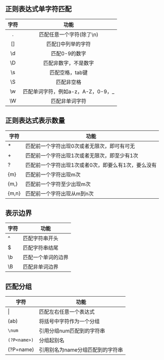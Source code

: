 ## 正则表达式单字符匹配

| 字符 |                功能                |
| :--: | :--------------------------------: |
|  .   |      匹配任意一个字符(除了\n)      |
|  []  |         匹配[]中列举的字符         |
|  \d  |           匹配0-9的数字            |
|  \D  |        匹配非数字，不是数字        |
|  \s  |          匹配空格，tab键           |
|  \S  |             匹配非空格             |
|  \w  | 匹配单词字符，例如a-z，A-Z，0-9，_ |
|  \W  |           匹配非单词字符           |

## 正则表达式表示数量

| 字符  | 功能                                                |
| ----- | --------------------------------------------------- |
| *     | 匹配前一个字符出现0次或者无限次，即可有可无         |
| +     | 匹配前一个字符出现1次或者无限次，即至少有1次        |
| ?     | 匹配前一个字符出现1次或者0次，即要么有1次，要么没有 |
| {m}   | 匹配前一个字符出现m次                               |
| {m,}  | 匹配前一个字符至少出现m次                           |
| {m,n} | 匹配前一个字符出现从m到n次                          |

##  表示边界

| 字符 | 功能               |
| ---- | ------------------ |
| ^    | 匹配字符串开头     |
| $    | 匹配字符串结尾     |
| \b   | 匹配一个单词的边界 |
| \B   | 匹配非单词边界     |

## 匹配分组

| 字符         | 功能                             |
| ------------ | -------------------------------- |
| \|           | 匹配左右任意一个表达式           |
| (ab)         | 将括号中字符作为一个分组         |
| `\num`       | 引用分组num匹配到的字符串        |
| `(?P<name>)` | 分组起别名                       |
| (?P=name)    | 引用别名为name分组匹配到的字符串 |